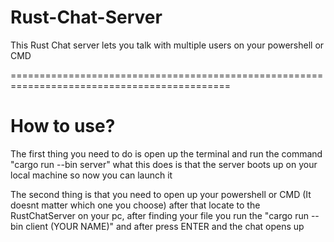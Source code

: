 # Rust-Chat-Server

This Rust Chat server lets you talk with multiple users on your powershell or CMD

============================================================================================

 # How to use?

 The first thing you need to do is open up the terminal and run the command "cargo run --bin server" what this does is that the server boots up on your local machine so now you can launch it

 The second thing is that you need to open up your powershell or CMD (It doesnt matter which one you choose) after that locate to the RustChatServer on your pc, after finding your file 
 you run the "cargo run --bin client (YOUR NAME)" and after press ENTER and the chat opens up

 
